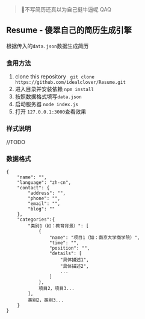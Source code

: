 > 🤣不写简历还真以为自己挺牛逼呢 QAQ

## Resume - 傻翠自己的简历生成引擎

根据传入的```data.json```数据生成简历

### 食用方法

1. clone this repository ``` git clone https://github.com/idealclover/Resume.git```
2. 进入目录并安装依赖 ```npm install```
3. 按照数据格式填写```data.json```
4. 启动服务器 ```node index.js```
5. 打开 ```127.0.0.1:3000```查看效果

### 样式说明

//TODO

### 数据格式

```
{
    "name": "",
    "language": "zh-cn",
    "contact": {
        "address": "",
        "phone": "",
        "email": "",
        "blog": ""
    },
    "categories":{
        "类别1（如：教育背景）": [
            {
                "name": "项目1（如：南京大学商学院）",
                "time": "",
                "position": "",
                "details": [
                    "具体描述1",
                    "具体描述2",
                    ...
                ]
            },
            项目2，项目3...
        ],
        类别2，类别3...
    }
}
```
